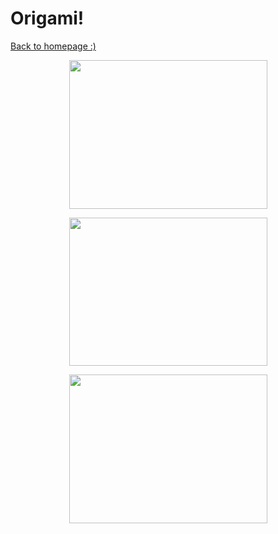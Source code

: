 # Origami!

[Back to homepage :)](https://rachel-solomon.github.io)

<p align="center">
  <img width="317" height="237.67" src="https://lh3.googleusercontent.com/Q9yQlugeLL4CppBs0uBLoKOUozIO5YCDt_n7k-T5Chij2H20ZRZSspo4bKMrzWHSsd26ZZQgSD1mm7S-tTAPbdeCO5SvqkxxfRYqd1zky6EF5eZkWG7KFJYPv39RBc7pvLNCyAss8JsndH4-Jv24-LvlRctxmx3P5PIaLUn0kHc39B7s7nOKVPc8k08bPN3eXWm_UaOSmnik25tIDBDBbjPqHYWxHfdzxg6rcCM7HiTQbZp4mzc4-arAPZYlQ_AWmnfY3N2GDj-Jn1rfLMtjD-2uEF4awKH2dRD3XWb98xC23RriN-nIPe6i1pkSa9wf4TF-k6fB235MlSzv5GGx88w5If_lKmkzfGgxsonL95PexXeNuhw4K3-98Ah5kWJuXdd0FC7o3yWCAxYhBJ11144zmqvYsqe-op3rWvHUB_Um2EXaz2eyy81ULUAAbXvJKn400sDgzohXmRLVfvd5kbLGKBxp3_Kv-YfUk-f21N31WYoD-JIgvHLurg86Jau-bElY_W7930-_1hRXdTu4dB0tgADqT2cwKixecdGy48foyKnKBBvI7plc-BhA6BEBmDLXhUXHdfh3s9gblLkK_Aks4ihBiYHJ8dIGz7nAqrNCBs38qkYDWHqtszNH96iWvXU8gyy6T9Z3Ao46tpAvhcAKkwQsRyz2BwQ915J3Cqq_qjVLvO3AlW-ga52j6abKrhhM_om55bqYR4-gsgJEHHgD8xxuordDMK85uKiV2CP2FBo=w951-h713-no">
</p>

<p align="center">
  <img width="317" height="237.67" src="https://lh3.googleusercontent.com/XhJ9Q9FnWbCeCeA5Db9x0tjj8fmeEvf9mnL4RbqVzdihzfy6QLkIqXHXAJ8YaEm3t-eVJ_9fBjMoui0RaRLoty5yg8gdP7-wvPt1IT4Z48EMpLtWEx0pZNCVa53pZCfwfGP9b1u63OdIDtpQshSMuof7buzMel22FCoesJ9dvevSr_YknGHyTFOJrrUwfyimZW9YsT7rqBwl6j4Dl454ZD95rgM2Ejz7Y4teYh4QKUAOQ4vPQi2NMGlWCxUyuEE5z3f-SbxWCiVTBzbo_-SyY1Zul3PpBErbMU8LR8ec0CRHdfdI6drYoE3RZO89ffz3BbR4aDS0NBdcyMGvj8eG50-3GzVHqdXcc3H9BILk8h1AWJsdfnqFwrLzgMjyISYCGZG8ooP676m4SKXJG6ojOGJdQ0UqSeA6IhIGvN65TsxUD354vxg123aqXe1O9I_HYfsyvNkuy0hwwXHQ_x-gukRE37IzboBmMoXdAw1icX8enTSAmOZ_0yRQzPrjsuFfhOaTH04u5K98HqF_vdAydwnq9if9v7n7rM9KVzDpEp28ytpvu_3xPvmc01XbSpVwSweWoKXa-6M4uvS2zZILRJ2BTZ506iRlL8YQb7HbmjIgy3od-5CyJMtogTOMOfXZJSmRHS66c7VBigq3BsItm2MRrIl81JAsLP-eL_9ca-xbYmaG52XUAziPPn6lrJSCmTZ5-nljZfRPZNtPoSK0bGHbJoj5XpqgMLeJqw1uL65tEmM=w951-h713-no">
</p>

<p align="center">
  <img width="317" height="237.67" src="https://lh3.googleusercontent.com/m2aE284Y9ADeofOyXEPXSFv5IUVHJzzW3e9wrzCtbfh1vZUw51gCf0ydYOv6kmoQsrFm36kQeXr7ptjkgxioD37Q6wM2mcOofJtszxR0-3mvOPwpxIsQmt_bs3dKKKITYoPTtTne1MCIPzkUVI_sWXSC2oXdqjllLQMKlHUy7R06NUOsObdUXiH78fY5VWZ_dADelrTQgCRTuUplnVWAzi7qx9cVJ0yFP1_QfSQMbuzoa-HWPFeI6j_z1vUVpAvQuyZVY-pgK6KfNrjhwYM6JO7x-xSG8hMgyls1zwkCff-aFu4RDE-R-6ljuc3RI7t1rWRgbwVYPx_qhFo9cQohYUpQGcH1rzz0LnHlACeZIPrCpZxuFgdgXcaFsbWQtIuKDSW5qLLCpdLcrJvQDR2KYsCzyndcOS_n3HaKvPktTFNw8HCDtLKp9o_tOZ5pdW3WdNWNxn5zCTAmVjkUG_lh7dVe4j5L-sFuxAg9DXDKQbOPSzmCYVJIBo15B71I5LoEAJ-6phPcZvTGT8fTB4mqWtuXwyLtUMaeZpnXRWz7yL9juo61pjw5OcXlvWfG3qpil-Qlqlz7PhTGMWguqX5jQgGBIMAV7z85-CxVy-lBGqbAkliilry5LoL9BQQJtvTL3E4gK_juubkeB97vZgnG87Yg7RpYc2nh8_6Ncyyyw9UxBaQewc_j9Q=w1250-h937-no">
</p>
